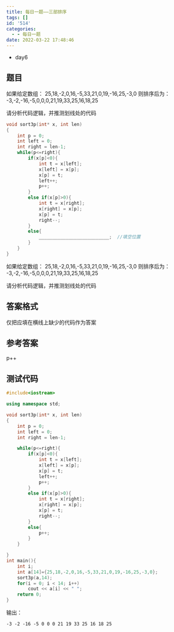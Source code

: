 ```yaml
---
title: 每日一题——三部排序
tags: []
id: '514'
categories:
  - - 每日一题
date: 2022-03-22 17:48:46
---
```


*   day6

## 题目

如果给定数组： 
25,18,-2,0,16,-5,33,21,0,19,-16,25,-3,0 
则排序后为： 
\-3,-2,-16,-5,0,0,0,21,19,33,25,16,18,25

请分析代码逻辑，并推测划线处的代码

```c
void sort3p(int* x, int len)
{
    int p = 0;
    int left = 0;
    int right = len-1;
    while(p<=right){
        if(x[p]<0){
            int t = x[left];
            x[left] = x[p];
            x[p] = t;
            left++;
            p++;
        }
        else if(x[p]>0){
            int t = x[right];
            x[right] = x[p];
            x[p] = t;
            right--;
        }
        else{
            __________________________;  //填空位置
        }
    }
}
```

如果给定数组： 
25,18,-2,0,16,-5,33,21,0,19,-16,25,-3,0 
则排序后为： 
\-3,-2,-16,-5,0,0,0,21,19,33,25,16,18,25

请分析代码逻辑，并推测划线处的代码

## 答案格式

仅把应填在横线上缺少的代码作为答案

## 参考答案

p++

## 测试代码

```c++
#include<iostream>

using namespace std;

void sort3p(int* x, int len)
{
    int p = 0;
    int left = 0;
    int right = len-1;

    while(p<=right){
        if(x[p]<0){
            int t = x[left];
            x[left] = x[p];
            x[p] = t;
            left++;
            p++;
        }
        else if(x[p]>0){
            int t = x[right];
            x[right] = x[p];
            x[p] = t;
            right--;
        }
        else{
            p++;
        }
    }

}
int main(){
    int i;
    int a[14]={25,18,-2,0,16,-5,33,21,0,19,-16,25,-3,0};
    sort3p(a,14);
    for(i = 0; i < 14; i++)
        cout << a[i] << " ";
    return 0;
}
```

输出：

```shell
-3 -2 -16 -5 0 0 0 21 19 33 25 16 18 25
```



